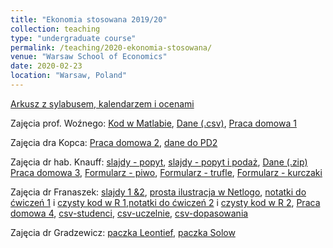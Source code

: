 ```yaml
---
title: "Ekonomia stosowana 2019/20"
collection: teaching
type: "undergraduate course"
permalink: /teaching/2020-ekonomia-stosowana/
venue: "Warsaw School of Economics"
date: 2020-02-23
location: "Warsaw, Poland"
---
```

[Arkusz z sylabusem, kalendarzem i ocenami](https://docs.google.com/spreadsheets/d/1hLOkuZLpT2Phud2qztuQupY5iqUKqgqR84A8yr2PWHY/edit?usp=sharing)  

Zajęcia prof. Woźnego:
[Kod w Matlabie](/ekon-stos/OLSinMatlab.m),  [Dane (.csv)](/ekon-stos/TableF2-2.csv), [Praca domowa 1](/ekon-stos/PS1EkStosowana.pdf)

Zajęcia dra Kopca:
[Praca domowa 2](/ekon-stos/Zadanie_domowe_ES_PK.pdf), [dane do PD2](/ekon-stos/data_homework.mat)

Zajęcia dr hab. Knauff:
[slajdy - popyt](/ekon-stos/ES_Demand.pdf), [slajdy - popyt i podaż](/ekon-stos/ES_Demand_Supply.pdf), [Dane (.zip)](/ekon-stos/dane_gdt.zip)  
[Praca domowa 3](/ekon-stos/praca_domowa_kawa.docx), [Formularz - piwo](https://forms.gle/v1AVwRyjVSTkJ7cf6), [Formularz - trufle](https://forms.gle/bKb2zy7M1BKT8ESF9), [Formularz - kurczaki]( https://forms.gle/uFei7aqJuC3JRYuSA)

Zajęcia dr Franaszek:
[slajdy 1 &2](/ekon-stos/es_Matching_lecture_full.pdf), [prosta ilustracja w Netlogo](/ekon-stos/da_college.html), [notatki do ćwiczeń 1](/ekon-stos/es_matching_markets.html) i [czysty kod w R 1](/ekon-stos/es_matching_markets.R),[notatki do ćwiczeń 2](/ekon-stos/es_matching_markets_part2.html) i [czysty kod w R 2](/ekon-stos/es_matching_markets_part2.R), [Praca domowa 4](/ekon-stos/zad_domowe_ES_JF.pdf), [csv-studenci](/ekon-stos/stud_pref.csv), [csv-uczelnie](/ekon-stos/ucz_pref.csv), [csv-dopasowania](/ekon-stos/matching_comparison.csv)  

Zajęcia dr Gradzewicz:
[paczka Leontief](/ekon-stos/Leontief.zip), [paczka Solow](/ekon-stos/Solow.zip)